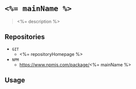 # `<%= mainName %>`

> <%= description %> 

## Repositories
* `GIT`
   * <%= repositoryHomepage %>
* `NPM`
   * https://www.npmjs.com/package/<%= mainName %>

## Usage

```

```
